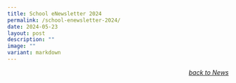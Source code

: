 ```yaml
---
title: School eNewsletter 2024
permalink: /school-enewsletter-2024/
date: 2024-05-23
layout: post
description: ""
image: ""
variant: markdown
---
```

<div style="text-align:right"><a href="/news"><em>back to News</em></a></div>